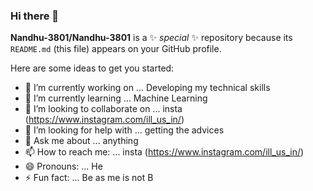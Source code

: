 ### Hi there 👋


**Nandhu-3801/Nandhu-3801** is a ✨ _special_ ✨ repository because its `README.md` (this file) appears on your GitHub profile.

Here are some ideas to get you started:

- 🔭 I’m currently working on ... Developing my technical skills
- 🌱 I’m currently learning ... Machine Learning
- 👯 I’m looking to collaborate on ... insta (https://www.instagram.com/ill_us_in/)
- 🤔 I’m looking for help with ... getting the advices
- 💬 Ask me about ... anything
- 📫 How to reach me: ... insta (https://www.instagram.com/ill_us_in/)
- 😄 Pronouns: ... He
- ⚡ Fun fact: ... Be as me is not B


